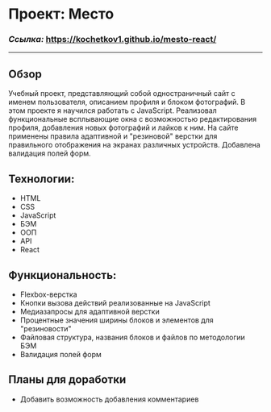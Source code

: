 # Проект: Место

### _Ссылка:_ https://kochetkov1.github.io/mesto-react/
___
## Обзор

  Учебный проект, представляющий собой одностраничный сайт с именем пользователя, описанием профиля и блоком фотографий. В этом проекте я научился работать с JavaScript. Реализовал функциональные всплывающие окна с возможностью редактирования профиля, добавления новых фотографий и лайков к ним. На сайте применены правила адаптивной и "резиновой" верстки для правильного отображения на экранах различных устройств. Добавлена валидация полей форм.

## Технологии:
- HTML
- CSS
- JavaScript
- БЭМ
- ООП
- API
- React

## Функциональность:
- Flexbox-верстка
- Кнопки вызова действий реализованные на JavaScript
- Медиазапросы для адаптивной верстки
- Процентные значения ширины блоков и элементов для "резиновости"
- Файловая структура, названия блоков и файлов по методологии БЭМ
- Валидация полей форм

## Планы для доработки
- Добавить возможность добавления комментариев